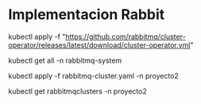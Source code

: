 # Implementacion Rabbit

kubectl apply -f "https://github.com/rabbitmq/cluster-operator/releases/latest/download/cluster-operator.yml"

kubectl get all -n rabbitmq-system

kubectl apply -f rabbitmq-cluster.yaml -n proyecto2

kubectl get rabbitmqclusters -n proyecto2
